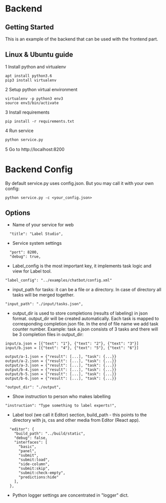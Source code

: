 # Backend

## Getting Started

This is an example of the backend that can be used with the frontend
part.

## Linux & Ubuntu guide

1 Install python and virtualenv 
```
apt install python3.6
pip3 install virtualenv
```

2 Setup python virtual environment 
```
virtualenv -p python3 env3
source env3/bin/activate
```

3 Install requirements 
```
pip install -r requirements.txt
```

4 Run service
```bash
python service.py
```

5 Go to http://localhost:8200


# Backend Config

By default service.py uses config.json. But you may call it with your own config: 
```
python service.py -c <your_config.json>
``` 

## Options

* Name of your service for web
```
  "title": "Label Studio",
```

* Service system settings
```
  "port": 8200,
  "debug": true,
```

* Label_config is the most important key, it implements task logic and view for Label tool.
```
"label_config": "../examples/chatbot/config.xml"
```
 
* input_path for tasks: it can be a file or a directory. 
In case of directory all tasks will be merged together.
```
"input_path": "./input/tasks.json",
```

* output_dir is used to store completions (results of labeling) in json format. 
output_dir will be created automatically. Each task is mapped to corresponding completion json file. 
In the end of file name we add task counter number. 
Example: task a.json consists of 3 tasks and there will be 3 completion files in output_dir: 
```
input/a.json = [{"text": "1"}, {"text": "2"}, {"text": "3"}]
input/b.json = [{"text": "4"}, {"text": "5"}, {"text": "6"}]

output/a-1.json = {"result": [...], "task": {...}}
output/a-2.json = {"result": [...], "task": {...}}
output/a-3.json = {"result": [...], "task": {...}}
output/b-4.json = {"result": [...], "task": {...}}
output/b-5.json = {"result": [...], "task": {...}}
output/b-6.json = {"result": [...], "task": {...}}
```   

```
"output_dir": "./output",
```

* Show instruction to person who makes labelling
```
"instruction": "Type something to label experts!",
```

* Label tool (we call it Editor) section, 
build_path - this points to the directory with js, css and other media from Editor (React app).    
```
  "editor": {
    "build_path": "../build/static",
    "debug": false,
    "interfaces": [
      "basic",
      "panel",
      "submit",
      "submit:load",
      "side-column",
      "submit:skip",
      "submit:check-empty",
      "predictions:hide"
    ],
  },  
```

* Python logger settings are concentrated in "logger" dict.   
